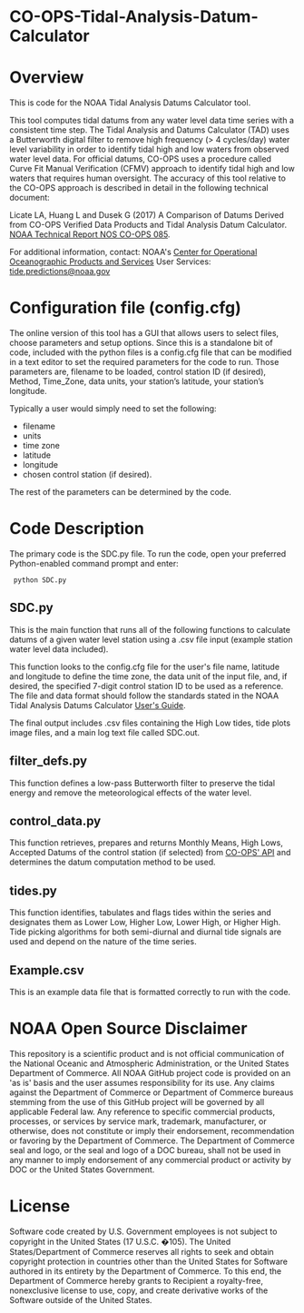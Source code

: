 # CO-OPS-Tidal-Analysis-Datum-Calculator



# Overview

This is code for the NOAA Tidal Analysis Datums Calculator tool. 

This tool computes tidal datums from any water level data time series with a consistent time step. The Tidal Analysis and Datums Calculator (TAD) uses a Butterworth digital filter to remove high frequency (> 4 cycles/day) water level variability in order to identify tidal high and low waters from observed water level data. For official datums, CO-OPS uses a procedure called Curve Fit Manual Verification (CFMV) approach to identify tidal high and low waters that requires human oversight. The accuracy of this tool relative to the CO-OPS approach is described in detail in the following technical document:

Licate LA, Huang L and Dusek G (2017) A Comparison of Datums Derived from CO-OPS Verified Data Products and Tidal Analysis Datum Calculator. [NOAA Technical Report NOS CO-OPS 085](https://access.co-ops.nos.noaa.gov/datumcalc/docs/TechnicalReport.pdf).

For additional information, contact: NOAA's [Center for Operational Oceanographic Products and Services](https://tidesandcurrents.noaa.gov/)
    User Services: tide.predictions@noaa.gov

# Configuration file (config.cfg)

The online version of this tool has a GUI that allows users to select files, choose parameters and setup options. Since this is a standalone bit of code, included with the python files is a config.cfg file that can be modified in a text editor to set the required parameters for the code to run. 
Those parameters are, filename to be loaded, control station ID (if desired), Method, Time_Zone, data units, your station’s latitude, your station’s longitude. 

Typically a user would simply need to set the following:
- filename
- units
- time zone
- latitude
- longitude
- chosen control station (if desired).

The rest of the parameters can be determined by the code. 

# Code Description

The primary code is the SDC.py file. To run the code, open your preferred Python-enabled command prompt and enter:  

<code> python SDC.py </code>


## SDC.py

This is the main function that runs all of the following functions to calculate datums of a given water level station using a .csv file input (example station water level data included). 

This function looks to the config.cfg file for the user's file name, latitude and longitude to define the time zone, the data unit of the input file, and, if desired, the specified 7-digit control station ID to be used as a reference. The file and data format should follow the standards stated in the NOAA Tidal Analysis Datums Calculator [User's Guide](https://access.co-ops.nos.noaa.gov/datumcalc/docs/UserGuide.pdf).

The final output includes .csv files containing the High Low tides, tide plots image files, and a main log text file called SDC.out. 

## filter_defs.py

This function defines a low-pass Butterworth filter to preserve the tidal energy and remove the meteorological effects of the water level.

## control_data.py

This function retrieves, prepares and returns Monthly Means, High Lows, Accepted Datums of the control station (if selected) from [CO-OPS' API](https://tidesandcurrents.noaa.gov/api-helper/url-generator.html) and determines the datum computation method to be used.

## tides.py

This function identifies, tabulates and flags tides within the series and designates them as Lower Low, Higher Low, Lower High, or Higher High.  Tide picking algorithms for both semi-diurnal and diurnal tide signals are used and depend on the nature of the time series. 

## Example.csv

This is an example data file that is formatted correctly to run with the code. 

# NOAA Open Source Disclaimer

This repository is a scientific product and is not official communication of the National Oceanic and Atmospheric Administration, or the United States Department of Commerce. All NOAA GitHub project code is provided on an 'as is' basis and the user assumes responsibility for its use. Any claims against the Department of Commerce or Department of Commerce bureaus stemming from the use of this GitHub project will be governed by all applicable Federal law. Any reference to specific commercial products, processes, or services by service mark, trademark, manufacturer, or otherwise, does not constitute or imply their endorsement, recommendation or favoring by the Department of Commerce. The Department of Commerce seal and logo, or the seal and logo of a DOC bureau, shall not be used in any manner to imply endorsement of any commercial product or activity by DOC or the United States Government.

# License

Software code created by U.S. Government employees is not subject to copyright in the United States (17 U.S.C. �105). The United States/Department of Commerce reserves all rights to seek and obtain copyright protection in countries other than the United States for Software authored in its entirety by the Department of Commerce. To this end, the Department of Commerce hereby grants to Recipient a royalty-free, nonexclusive license to use, copy, and create derivative works of the Software outside of the United States.
